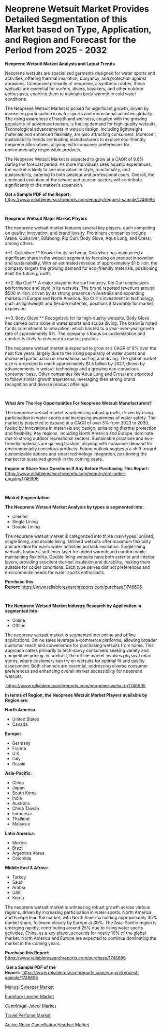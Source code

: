 <p><h1>Neoprene Wetsuit Market Provides Detailed Segmentation of this Market based on Type, Application, and Region and Forecast for the Period from 2025 - 2032</h1></p><p><strong>Neoprene Wetsuit Market Analysis and Latest Trends</strong></p>
<p><p>Neoprene wetsuits are specialized garments designed for water sports and activities, offering thermal insulation, buoyancy, and protection against abrasions. Composed primarily of neoprene, a synthetic rubber, these wetsuits are essential for surfers, divers, kayakers, and other outdoor enthusiasts, enabling them to maintain body warmth in cold water conditions.</p><p>The Neoprene Wetsuit Market is poised for significant growth, driven by increasing participation in water sports and recreational activities globally. The rising awareness of health and wellness, coupled with the growing popularity of adventure tourism, is fueling demand for high-quality wetsuits. Technological advancements in wetsuit design, including lightweight materials and enhanced flexibility, are also attracting consumers. Moreover, sustainability trends are leading manufacturers to explore eco-friendly neoprene alternatives, aligning with consumer preferences for environmentally responsible products.</p><p>The Neoprene Wetsuit Market is expected to grow at a CAGR of 9.6% during the forecast period. As more individuals seek aquatic experiences, the market is likely to see innovation in style, functionality, and sustainability, catering to both amateur and professional users. Overall, the continued evolution of the leisure and tourism sectors will contribute significantly to the market's expansion.</p></p>
<p><strong>Get a Sample PDF of the Report:&nbsp;</strong> <a href="https://www.reliableresearchreports.com/enquiry/request-sample/1746695?utm_campaign=16&utm_medium=2&utm_source=Github&utm_content=ia&utm_term=04042025&utm_id=neoprene-wetsuit">https://www.reliableresearchreports.com/enquiry/request-sample/1746695</a></p>
<p>&nbsp;</p>
<p><strong>Neoprene Wetsuit Major Market Players</strong></p>
<p><p>The neoprene wetsuit market features several key players, each competing on quality, innovation, and brand loyalty. Prominent companies include Arena, Quiksilver, Billabong, Rip Curl, Body Glove, Aqua Lung, and Cressi, among others. </p><p>**1. Quiksilver:** Known for its surfwear, Quiksilver has maintained a significant share in the wetsuit segment by focusing on product innovation and sustainability. With an estimated revenue of approximately $1 billion, the company targets the growing demand for eco-friendly materials, positioning itself for future growth.</p><p>**2. Rip Curl:** A major player in the surf industry, Rip Curl emphasizes performance and style in its wetsuits. The brand reported revenues around $500 million, driven by its strong presence in Australia and expanding markets in Europe and North America. Rip Curl's investment in technology, such as lightweight and flexible materials, positions it favorably for market expansion.</p><p>**3. Body Glove:** Recognized for its high-quality wetsuits, Body Glove has carved out a niche in water sports and scuba diving. The brand is noted for its commitment to innovation, which has led to a year-over-year growth rate of approximately 5%. The company's focus on customization and comfort is likely to enhance its market position.</p><p>The neoprene wetsuit market is expected to grow at a CAGR of 8% over the next five years, largely due to the rising popularity of water sports and increased participation in recreational surfing and diving. The global market size is projected to reach approximately $1.5 billion by 2027, driven by advancements in wetsuit technology and a growing eco-conscious consumer base. Other companies like Aqua Lung and Cressi are expected to follow similar growth trajectories, leveraging their strong brand recognition and diverse product offerings.</p></p>
<p>&nbsp;</p>
<p><strong>What Are The Key Opportunities For Neoprene Wetsuit Manufacturers?</strong></p>
<p><p>The neoprene wetsuit market is witnessing robust growth, driven by rising participation in water sports and increasing awareness of water safety. The market is projected to expand at a CAGR of over 5% from 2023 to 2030, fueled by innovations in materials and design, enhancing thermal protection and flexibility. Key regions, including North America and Europe, dominate due to strong outdoor recreational sectors. Sustainable practices and eco-friendly materials are gaining traction, aligning with consumer demand for environmentally conscious products. Future outlook suggests a shift toward customizable options and smart technology integration, positioning the market for sustained growth in the coming years.</p></p>
<p><strong>Inquire or Share Your Questions If Any Before Purchasing This Report:</strong> <a href="https://www.reliableresearchreports.com/enquiry/pre-order-enquiry/1746695?utm_campaign=16&utm_medium=2&utm_source=Github&utm_content=ia&utm_term=04042025&utm_id=neoprene-wetsuit">https://www.reliableresearchreports.com/enquiry/pre-order-enquiry/1746695</a></p>
<p>&nbsp;</p>
<p><strong>Market Segmentation</strong></p>
<p><strong>The Neoprene Wetsuit Market Analysis by types is segmented into:</strong></p>
<p><ul><li>Unlined</li><li>Single Lining</li><li>Double Lining</li></ul></p>
<p><p>The neoprene wetsuit market is categorized into three main types: unlined, single lining, and double lining. Unlined wetsuits offer maximum flexibility and are ideal for warm water activities but lack insulation. Single lining wetsuits feature a soft inner layer for added warmth and comfort while maintaining flexibility. Double lining wetsuits have both exterior and interior layers, providing excellent thermal insulation and durability, making them suitable for colder conditions. Each type serves distinct preferences and environmental needs for water sports enthusiasts.</p></p>
<p><strong>Purchase this Report:&nbsp;</strong><a href="https://www.reliableresearchreports.com/purchase/1746695?utm_campaign=16&utm_medium=2&utm_source=Github&utm_content=ia&utm_term=04042025&utm_id=neoprene-wetsuit">https://www.reliableresearchreports.com/purchase/1746695</a></p>
<p>&nbsp;</p>
<p><strong>The Neoprene Wetsuit Market Industry Research by Application is segmented into:</strong></p>
<p><ul><li>Online</li><li>Offline</li></ul></p>
<p><p>The neoprene wetsuit market is segmented into online and offline applications. Online sales leverage e-commerce platforms, allowing broader customer reach and convenience for purchasing wetsuits from home. This approach caters primarily to tech-savvy consumers seeking variety and competitive pricing. In contrast, the offline market involves physical retail stores, where customers can try on wetsuits for optimal fit and quality assessment. Both channels are essential, addressing diverse consumer preferences and enhancing overall market accessibility for neoprene wetsuits.</p></p>
<p><a href="https://www.reliableresearchreports.com/neoprene-wetsuit-r1746695?utm_campaign=16&utm_medium=2&utm_source=Github&utm_content=ia&utm_term=04042025&utm_id=neoprene-wetsuit">&nbsp;https://www.reliableresearchreports.com/neoprene-wetsuit-r1746695</a></p>
<p><strong>In terms of Region, the Neoprene Wetsuit Market Players available by Region are:</strong></p>
<p>
    <p> <strong> North America: </strong>
        <ul>
            <li>United States</li>
            <li>Canada</li>
        </ul>
        </p> 
    <p> <strong> Europe: </strong>
        <ul>
            <li>Germany</li>
            <li>France</li>
            <li>U.K.</li>
            <li>Italy</li>
            <li>Russia</li>
        </ul>
        </p> 
    <p> <strong> Asia-Pacific: </strong>
        <ul>
            <li>China</li>
            <li>Japan</li>
            <li>South Korea</li>
            <li>India</li>
            <li>Australia</li>
            <li>China Taiwan</li>
            <li>Indonesia</li>
            <li>Thailand</li>
            <li>Malaysia</li>
        </ul>
        </p> 
    <p> <strong> Latin America: </strong>
        <ul>
            <li>Mexico</li>
            <li>Brazil</li>
            <li>Argentina Korea</li>
            <li>Colombia</li>
        </ul>
        </p> 
    <p> <strong> Middle East & Africa: </strong>
        <ul>
            <li>Turkey</li>
            <li>Saudi</li>
            <li>Arabia</li>
            <li>UAE</li>
            <li>Korea</li>
        </ul>
    </p>
    </p>
<p><p>The neoprene wetsuit market is witnessing robust growth across various regions, driven by increasing participation in water sports. North America and Europe lead the market, with North America holding approximately 35% market share, followed closely by Europe at 30%. The Asia-Pacific region is emerging rapidly, contributing around 25% due to rising water sports activities. China, as a key player, accounts for nearly 10% of the global market. North America and Europe are expected to continue dominating the market in the coming years.</p></p>
<p><strong>Purchase this Report: </strong><a href="https://www.reliableresearchreports.com/purchase/1746695?utm_campaign=16&utm_medium=2&utm_source=Github&utm_content=ia&utm_term=04042025&utm_id=neoprene-wetsuit">https://www.reliableresearchreports.com/purchase/1746695</a></p>
<p>&nbsp;<strong>Get a Sample PDF of the Report:&nbsp;&nbsp;</strong><a href="https://www.reliableresearchreports.com/enquiry/request-sample/1746695?utm_campaign=16&utm_medium=2&utm_source=Github&utm_content=ia&utm_term=04042025&utm_id=neoprene-wetsuit">https://www.reliableresearchreports.com/enquiry/request-sample/1746695</a></p>
<p><strong></strong></p>
<p><p><a href="https://github.com/cezilfinerv9/Market-Research-Report-List-1/blob/main/manual-sweeper-market.md?utm_campaign=16&utm_medium=2&utm_source=Github&utm_content=ia&utm_term=04042025&utm_id=neoprene-wetsuit">Manual Sweeper Market</a></p><p><a href="https://github.com/syskamazucqa/Market-Research-Report-List-1/blob/main/furniture-leveler-market.md?utm_campaign=16&utm_medium=2&utm_source=Github&utm_content=ia&utm_term=04042025&utm_id=neoprene-wetsuit">Furniture Leveler Market</a></p><p><a href="https://github.com/lelkohydesyj/Market-Research-Report-List-1/blob/main/centrifugal-juicer-market.md?utm_campaign=16&utm_medium=2&utm_source=Github&utm_content=ia&utm_term=04042025&utm_id=neoprene-wetsuit">Centrifugal Juicer Market</a></p><p><a href="https://github.com/thanenegenqa/Market-Research-Report-List-1/blob/main/travel-perfume-market.md?utm_campaign=16&utm_medium=2&utm_source=Github&utm_content=ia&utm_term=04042025&utm_id=neoprene-wetsuit">Travel Perfume Market</a></p><p><a href="https://github.com/cachaskluwe/Market-Research-Report-List-1/blob/main/active-noise-cancellation-headset-market.md?utm_campaign=16&utm_medium=2&utm_source=Github&utm_content=ia&utm_term=04042025&utm_id=neoprene-wetsuit">Active Noise Cancellation Headset Market</a></p></p>